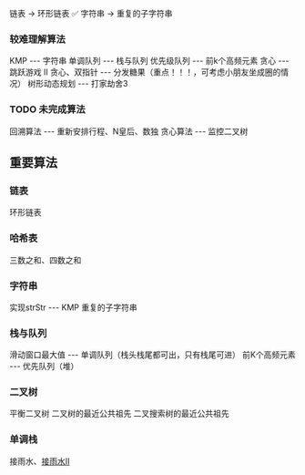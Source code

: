 链表 -> 环形链表  ✅
字符串 -> 重复的子字符串 


### 较难理解算法
KMP --- 字符串
单调队列 --- 栈与队列
优先级队列 --- 前k个高频元素
贪心 --- 跳跃游戏 II
贪心、双指针 --- 分发糖果（重点！！！，可考虑小朋友坐成圈的情况）
树形动态规划 --- 打家劫舍3

### TODO 未完成算法
回溯算法 --- 重新安排行程、N皇后、数独
贪心算法 --- 监控二叉树


## 重要算法
### 链表
环形链表
### 哈希表 
三数之和、四数之和
### 字符串 
实现strStr --- KMP
重复的子字符串
### 栈与队列
滑动窗口最大值 --- 单调队列（栈头栈尾都可出，只有栈尾可进）
前K个高频元素 --- 优先队列（堆）
### 二叉树
平衡二叉树
二叉树的最近公共祖先
二叉搜索树的最近公共祖先

### 单调栈
接雨水、[接雨水II](https://leetcode-cn.com/problems/trapping-rain-water-ii/)


